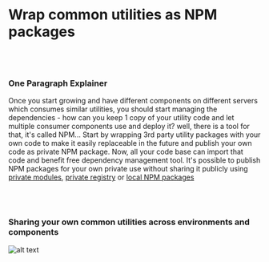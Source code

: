 # Wrap common utilities as NPM packages

<br/><br/>


### One Paragraph Explainer
Once you start growing and have different components on different servers which consumes similar utilities, you should start managing the dependencies - how can you keep 1 copy of your utility code and let multiple consumer components use and deploy it? well, there is a tool for that, it's called NPM... Start by wrapping 3rd party utility packages with your own code to make it easily replaceable in the future and publish your own code as private NPM package. Now, all your code base can import that code and benefit free dependency management tool. It's possible to publish NPM packages for your own private use without sharing it publicly using [private modules](https://docs.npmjs.com/private-modules/intro), [private registry](https://npme.npmjs.com/docs/tutorials/npm-enterprise-with-nexus.html) or [local NPM packages](https://medium.com/@arnaudrinquin/build-modular-application-with-npm-local-modules-dfc5ff047bcc)


<br/><br/>


 ### Sharing your own common utilities across environments and components
![alt text](https://github.com/i0natan/nodebestpractices/blob/master/assets/images/Privatenpm.png "Structuring solution by components")
